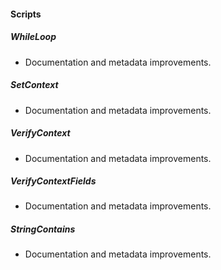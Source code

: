 
#### Scripts
##### WhileLoop
- Documentation and metadata improvements.
##### SetContext
- Documentation and metadata improvements.
##### VerifyContext
- Documentation and metadata improvements.
##### VerifyContextFields
- Documentation and metadata improvements.
##### StringContains
- Documentation and metadata improvements.
